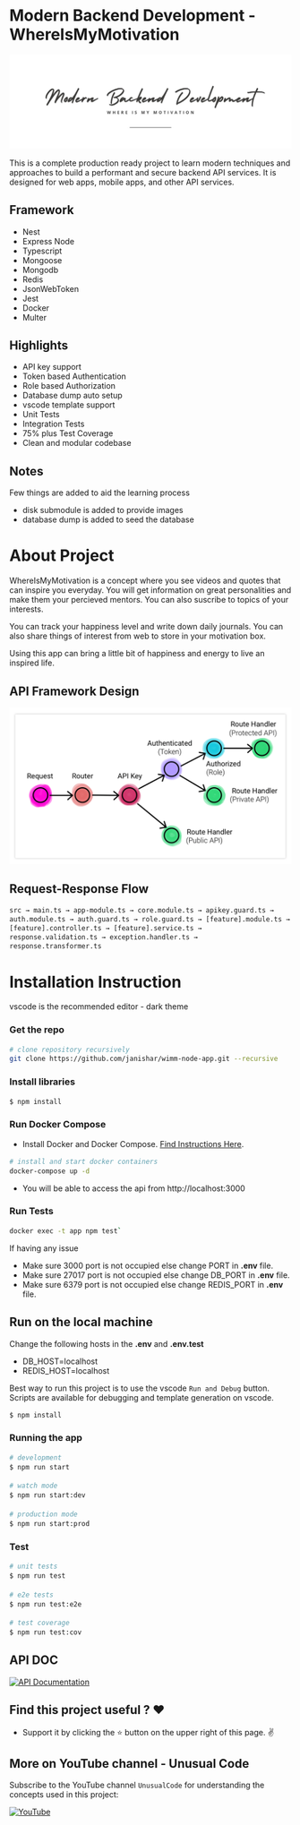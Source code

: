 # Modern Backend Development - WhereIsMyMotivation

<!-- [![Docker Compose CI](https://github.com/janishar/wimm-node-app/actions/workflows/docker_compose.yml/badge.svg)](https://github.com/janishar/wimm-node-app/actions/workflows/docker_compose.yml) -->

![Request - Response: Design](.resources/documentations/assets/cover.jpg)

This is a complete production ready project to learn modern techniques and approaches to build a performant and secure backend API services. It is designed for web apps, mobile apps, and other API services.

## Framework
- Nest
- Express Node
- Typescript
- Mongoose
- Mongodb
- Redis
- JsonWebToken
- Jest
- Docker
- Multer

## Highlights
- API key support
- Token based Authentication
- Role based Authorization
- Database dump auto setup
- vscode template support
- Unit Tests
- Integration Tests
- 75% plus Test Coverage
- Clean and modular codebase

## Notes
Few things are added to aid the learning process
- disk submodule is added to provide images
- database dump is added to seed the database

# About Project
WhereIsMyMotivation is a concept where you see videos and quotes that can inspire you everyday. You will get information on great personalities and make them your percieved mentors. You can also suscribe to topics of your interests. 

You can track your happiness level and write down daily journals. You can also share things of interest from web to store in your motivation box.

Using this app can bring a little bit of happiness and energy to live an inspired life.

## API Framework Design
![Request - Response: Design](.resources/documentations/assets/api-structure.png)

## Request-Response Flow
```text
src → main.ts → app-module.ts → core.module.ts → apikey.guard.ts → auth.module.ts → auth.guard.ts → role.guard.ts → [feature].module.ts → [feature].controller.ts → [feature].service.ts → response.validation.ts → exception.handler.ts → response.transformer.ts
```

# Installation Instruction
vscode is the recommended editor - dark theme 

### Get the repo 
```bash
# clone repository recursively
git clone https://github.com/janishar/wimm-node-app.git --recursive
```

### Install libraries
```bash
$ npm install
```

### Run Docker Compose
- Install Docker and Docker Compose. [Find Instructions Here](https://docs.docker.com/install/).

```bash
# install and start docker containers
docker-compose up -d
```
-  You will be able to access the api from http://localhost:3000

### Run Tests
```bash
docker exec -t app npm test`
```
If having any issue
- Make sure 3000 port is not occupied else change PORT in **.env** file.
- Make sure 27017 port is not occupied else change DB_PORT in **.env** file.
- Make sure 6379 port is not occupied else change REDIS_PORT in **.env** file.

## Run on the local machine
Change the following hosts in the **.env** and **.env.test**
- DB_HOST=localhost
- REDIS_HOST=localhost

Best way to run this project is to use the vscode `Run and Debug` button. Scripts are available for debugging and template generation on vscode.

```bash
$ npm install
```

### Running the app

```bash
# development
$ npm run start

# watch mode
$ npm run start:dev

# production mode
$ npm run start:prod
```

### Test

```bash
# unit tests
$ npm run test

# e2e tests
$ npm run test:e2e

# test coverage
$ npm run test:cov
```

## API DOC
[![API Documentation](https://img.shields.io/badge/API%20Documentation-View%20Here-blue?style=for-the-badge)](https://documenter.getpostman.com/view/1552895/2s9YymH5MR)


## Find this project useful ? :heart:
* Support it by clicking the :star: button on the upper right of this page. :v:

## More on YouTube channel - Unusual Code
Subscribe to the YouTube channel `UnusualCode` for understanding the concepts used in this project:

[![YouTube](https://img.shields.io/badge/YouTube-Subscribe-red?style=for-the-badge&logo=youtube&logoColor=white)](https://www.youtube.com/@unusualcode)
